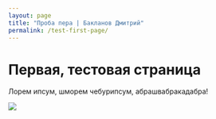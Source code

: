 ```yaml
---
layout: page
title: "Проба пера | Бакланов Дмитрий"
permalink: /test-first-page/
---
```


Первая, тестовая страница
=========================

Лорем ипсум, шморем чебурипсум, абрашвабракадабра!

![](https://memepedia.ru/wp-content/uploads/2019/02/kalyvan-14.jpg)
